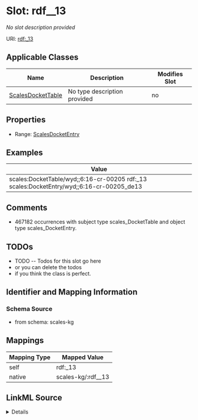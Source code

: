 

# Slot: rdf__13


_No slot description provided_





URI: [rdf:_13](http://www.w3.org/1999/02/22-rdf-syntax-ns#_13)



<!-- no inheritance hierarchy -->





## Applicable Classes

| Name | Description | Modifies Slot |
| --- | --- | --- |
| [ScalesDocketTable](../classes/ScalesDocketTable.md) | No type description provided |  no  |







## Properties

* Range: [ScalesDocketEntry](../classes/ScalesDocketEntry.md)






## Examples

| Value |
| --- |
| scales:DocketTable/wyd;;6:16-cr-00205 rdf:_13 scales:DocketEntry/wyd;;6:16-cr-00205_de13 |

## Comments

* 467182 occurrences with subject type scales_DocketTable and object type scales_DocketEntry.

## TODOs

* TODO -- Todos for this slot go here
* or you can delete the todos
* if you think the class is perfect.

## Identifier and Mapping Information







### Schema Source


* from schema: scales-kg




## Mappings

| Mapping Type | Mapped Value |
| ---  | ---  |
| self | rdf:_13 |
| native | scales-kg/:rdf__13 |




## LinkML Source

<details>
```yaml
name: rdf__13
description: No slot description provided
todos:
- TODO -- Todos for this slot go here
- or you can delete the todos
- if you think the class is perfect.
comments:
- 467182 occurrences with subject type scales_DocketTable and object type scales_DocketEntry.
examples:
- value: scales:DocketTable/wyd;;6:16-cr-00205 rdf:_13 scales:DocketEntry/wyd;;6:16-cr-00205_de13
from_schema: scales-kg
rank: 1000
slot_uri: rdf:_13
alias: rdf__13
domain_of:
- scales_DocketTable
range: scales_DocketEntry

```
</details>
